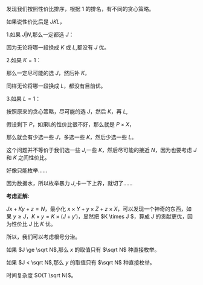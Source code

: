发现我们按照性价比排序，根据 $1$ 的排名，有不同的贪心策略。



如果说性价比后是 $J K L$，



1.如果 $J | N$,那么一定都选 $J$：



因为无论将哪一段换成 $K$ 或 $L$,都没有 $J$ 优。



2.如果 $K = 1$：



那么一定尽可能的选 $J$，然后补 $K$，



同样无论将哪一段换成 $L$，都没有目前优。



3.如果 $L = 1$：



按照原来的贪心策略，尽可能的选 $J$，然后 $K$，再 $L$,
 



假设剩下 $P$，如果L的性价比很不好，那么就是 $P \times X$，



那么就会有少选一些 $J$，多选一些 $K$，然后少选一些 $L$。



这个问题并不等价于我们选一些 $J$,一些 $K$，然后尽可能的接近 $N$，因为也要考虑 $J$ 和 $K$ 之间性价比。



好像只能枚举……



因为数据水，所以枚举暴力 $J$,卡一下上界，就切了……


**考虑正解:**

$Jx + Ky + z = N$，最小化 $x \times Y + y \times Z + z \times X$，可以发现一个神奇的东西，如果 $y  \ge J$，$K \times y = K \times (J + y')$，显然把 $K \times J $，算成 $J$ 的贡献更优，因为性价比 $J$ 比 $K$ 优。 



所以，我们可以考虑根号分治。



如果 $J \ge \sqrt N$,那么 $x$ 的取值只有 $\sqrt N$ 种直接枚举。



如果 $J < \sqrt N$,那么 $y$ 的取值只有 $\sqrt N$ 种直接枚举。



时间复杂度 $O(T \sqrt N)$。